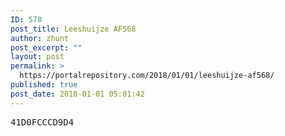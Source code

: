 ```yaml
---
ID: 578
post_title: Leeshuijze AF568
author: zhunt
post_excerpt: ""
layout: post
permalink: >
  https://portalrepository.com/2018/01/01/leeshuijze-af568/
published: true
post_date: 2018-01-01 05:01:42
---
```

<pre>41D0FCCCD9D4</pre>